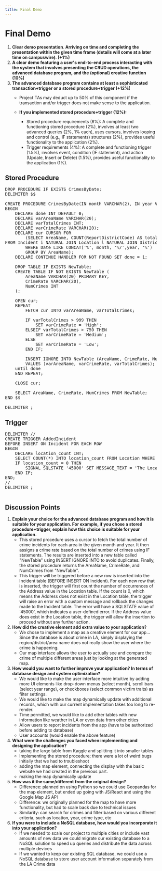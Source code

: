 ```yaml
---
title: Final Demo
---
```

# Final Demo

1. **Clear demo presentation. Arriving on time and completing the presentation within the given time frame (details will come at a later time on campuswire). (+1%)**
2. **A clear demo featuring a user's end-to-end process interacting with the system that involves presenting the CRUD operations, the advanced database program, and the (optional) creative function (10%)**
3. **The advanced database program contains at least a sophisticated transaction+trigger or a stored procedure+trigger (+12%)**
    * Project TAs may deduct up to 50% of this component if the transaction and/or trigger does not make sense to the application.

    * __If you implemented stored procedure+trigger (12%):__
        * Stored procedure requirements (8%): A complete and functioning stored procedure (2%), involves at least two advanced queries (2%, 1% each), uses cursors, involves looping and control (e.g., IF statements) structures (2%), provides useful functionality to the application (2%). 
        * Trigger requirements (4%): A complete and functioning trigger (1.5%), involves event, condition (IF statement), and action (Update, Insert or Delete) (1.5%), provides useful functionality to the application (1%).

## Stored Procedure
<pre>
DROP PROCEDURE IF EXISTS CrimesByDate;
DELIMITER $$

CREATE PROCEDURE CrimesByDate(IN month VARCHAR(2), IN year VARCHAR(4))
BEGIN
    DECLARE done INT DEFAULT 0;
    DECLARE varAreaName VARCHAR(20);
    DECLARE varTotalCrimes INT;
    DECLARE varCrimeRate VARCHAR(20);
    DECLARE cur CURSOR FOR 
        (SELECT AreaName, COUNT(ReportDistrictCode) AS total
FROM Incident i NATURAL JOIN Location l NATURAL JOIN District d
        WHERE Date LIKE CONCAT('%', month, '%/',year, '%')
        GROUP BY AreaName);
    DECLARE CONTINUE HANDLER FOR NOT FOUND SET done = 1;

    DROP TABLE IF EXISTS NewTable;
    CREATE TABLE IF NOT EXISTS NewTable (
        AreaName VARCHAR(20) PRIMARY KEY, 
        CrimeRate VARCHAR(20), 
        NumCrimes INT
    );

    OPEN cur;
    REPEAT
        FETCH cur INTO varAreaName, varTotalCrimes;
 
        IF varTotalCrimes > 999 THEN
            SET varCrimeRate = 'High';
        ELSEIF varTotalCrimes > 750 THEN
            SET varCrimeRate = 'Medium';
        ELSE
            SET varCrimeRate = 'Low';
        END IF;

        INSERT IGNORE INTO NewTable (AreaName, CrimeRate, NumCrimes)
        VALUES (varAreaName, varCrimeRate, varTotalCrimes);
    until done
    END REPEAT;

    CLOSE cur;

    SELECT AreaName, CrimeRate, NumCrimes FROM NewTable;
END $$

DELIMITER ;
</pre>

## Trigger
<pre>
DELIMITER //
CREATE TRIGGER AddedIncident
BEFORE INSERT ON Incident FOR EACH ROW
BEGIN
    DECLARE location_count INT;
    SELECT COUNT(*) INTO location_count FROM Location WHERE Address = NEW.Address;
    IF location_count = 0 THEN
        SIGNAL SQLSTATE '45000' SET MESSAGE_TEXT = 'The Location does not exist.';
    END IF;
END;
//
DELIMITER ;

</pre>




## Discussion Points
1. **Explain your choice for the advanced database program and how it is suitable for your application. For example, if you chose a stored procedure+trigger, explain how this choice is suitable for your application.**
    * This stored procedure uses a cursor to fetch the total number of crime incidents for each area in the given month and year. It then assigns a crime rate based on the total number of crimes using IF statements. The results are inserted into a new table called "NewTable" using INSERT IGNORE INTO to avoid duplicates. Finally, the stored procedure returns the AreaName, CrimeRate, and NumCrimes from "NewTable".
    * This trigger will be triggered before a new row is inserted into the Incident table (BEFORE INSERT ON Incident). For each new row that is inserted, the trigger will first count the number of occurrences of the Address value in the Location table. If the count is 0, which means the Address does not exist in the Location table, the trigger will raise an error with a custom message and rollback the changes made to the Incident table. The error will have a SQLSTATE value of '45000', which indicates a user-defined error. If the Address value does exist in the Location table, the trigger will allow the insertion to proceed without any further action.
3. **How did the creative element add extra value to your application?**
    * We chose to implement a map as a creative element for our app... Since the database is about crime in LA, simply displaying the region/district/area name does not really show the user where the crime is happening. 
    * Our map interface allows the user to actually see and compare the crime of multiple different areas just by looking at the generated map.
3. **How would you want to further improve your application? In terms of database design and system optimization?**
    * We would like to make the user interface more intuitive by adding more UI elements like drop-down menus (select month), scroll bars (select year range), or checkboxes (select common victim traits) as filter settings.
    * We would like to make the map dynamically update with additional records, which with our current implementation takes too long to re-render.
    * Time permitted, we would like to add other tables with new information like weather in LA or even data from other cities
    * Allow users to report incidents from the app (have to be authorized before adding to database)
    * User accounts (would enable the above feature)
4. **What were the challenges you faced when implementing and designing the application?** 
    * taking the large table from Kaggle and splitting it into smaller tables
    * Implementing the stored procedure; there were a lot of weird bugs initially that we had to troubleshoot 
    * adding the map element, connecting the display with the basic website we had created in the previous part. 
    * making the map dynamically update
5. **How was it the same/different from the original design?**
    * Difference: planned on using Python so we could use Geopandas for the map element, but ended up going with JS/React and using the Google Map JS API
    * Difference: we originally planned for the map to have more functionality, but had to scale back due to technical issues
    * Similarity: can search for crimes and filter based on various different criteria, such as location, year, crime type, etc
6. **If you were to include a NoSQL database, how would you incorporate it into your application?**
    * If we needed to scale our project to multiple cities or include vast amounts of new data we could migrate our existing database to a NoSQL solution to speed up queries and distribute the data across multiple devices
    * If we wanted to keep our existing SQL database, we could use a NoSQL database to store user account information separately from the LA Crime data